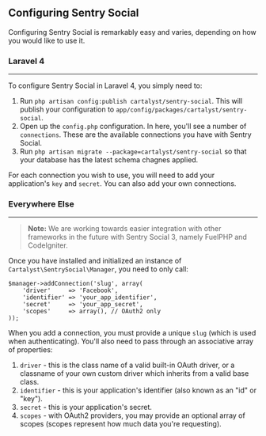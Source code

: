 ## Configuring Sentry Social

Configuring Sentry Social is remarkably easy and varies, depending on how you would like to use it.

### Laravel 4

---

To configure Sentry Social in Laravel 4, you simply need to:

1. Run `php artisan config:publish cartalyst/sentry-social`. This will publish your configuration to `app/config/packages/cartalyst/sentry-social`.
2. Open up the `config.php` configuration. In here, you'll see a number of `connections`. These are the available connections you have with Sentry Social.
3. Run `php artisan migrate --package=cartalyst/sentry-social` so that your database has the latest schema chagnes applied.

For each connection you wish to use, you will need to add your application's `key` and `secret`. You can also add your own connections.

### Everywhere Else

---

> **Note:** We are working towards easier integration with other frameworks in the future with Sentry Social 3, namely FuelPHP and CodeIgniter.

Once you have installed and initialized an instance of `Cartalyst\SentrySocial\Manager`, you need to only call:

	$manager->addConnection('slug', array(
		'driver'     => 'Facebook',
		'identifier' => 'your_app_identifier',
		'secret'     => 'your_app_secret',
		'scopes'     => array(), // OAuth2 only
	));

When you add a connection, you must provide a unique `slug` (which is used when authenticating). You'll also need to pass through an associative array of properties:

1. `driver` - this is the class name of a valid built-in OAuth driver, or a classname of your own custom driver which inherits from a valid base class.
2. `identifier` - this is your application's identifier (also known as an "id" or "key").
3. `secret` - this is your application's secret.
4. `scopes` - with OAuth2 providers, you may provide an optional array of scopes (scopes represent how much data you're requesting).
